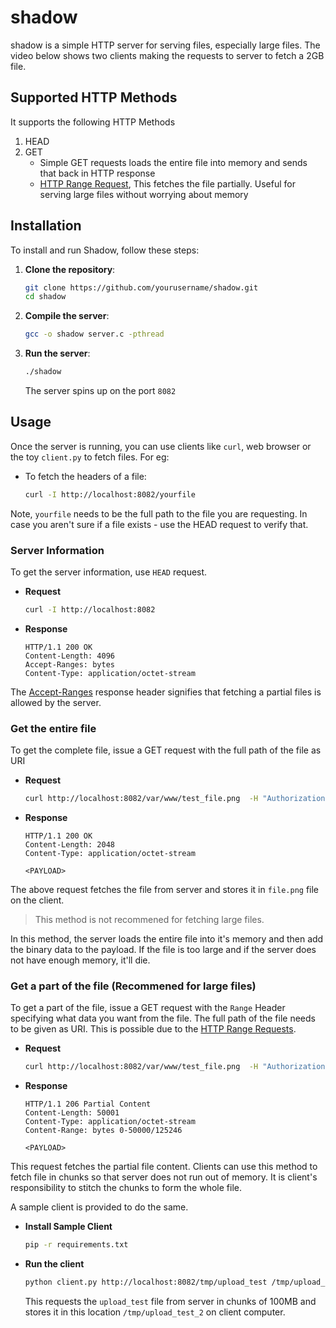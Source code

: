 # shadow

shadow is a simple HTTP server for serving files, especially large files. The
video below shows two clients making the requests to server to fetch a 2GB file.

## Supported HTTP Methods

It supports the following HTTP Methods
1. HEAD
2. GET
    * Simple GET requests loads the entire file into memory and sends that back
      in HTTP response
    * [HTTP Range
      Request](https://developer.mozilla.org/en-US/docs/Web/HTTP/Range_requests),
      This fetches the file partially. Useful for serving large files without
      worrying about memory 

## Installation

To install and run Shadow, follow these steps:

1. **Clone the repository**:
    ```sh
    git clone https://github.com/yourusername/shadow.git
    cd shadow
    ```

2. **Compile the server**:
    ```sh
    gcc -o shadow server.c -pthread
    ```

3. **Run the server**:
    ```sh
    ./shadow
    ```

    The server spins up on the port `8082`

## Usage

Once the server is running, you can use clients like `curl`, web browser or the toy `client.py` to fetch files. For eg:

- To fetch the headers of a file:
    ```sh
    curl -I http://localhost:8082/yourfile
    ```

Note, `yourfile` needs to be the full path to the file you are requesting. In
case you aren't sure if a file exists - use the HEAD request to verify that.

### Server Information

To get the server information, use `HEAD` request. 

- **Request**
    ```sh
    curl -I http://localhost:8082
    ```
- **Response**
    ```HTTP
    HTTP/1.1 200 OK
    Content-Length: 4096
    Accept-Ranges: bytes
    Content-Type: application/octet-stream
    ```

The
[Accept-Ranges](https://developer.mozilla.org/en-US/docs/Web/HTTP/Range_requests)
response header signifies that fetching a partial files is allowed by the
server.

### Get the entire file

To get the complete file, issue a GET request with the full path of the file as URI

- **Request**
    ```sh
    curl http://localhost:8082/var/www/test_file.png  -H "Authorization: secret" >> file.png
    ```
- **Response**
    ```HTTP
    HTTP/1.1 200 OK
    Content-Length: 2048
    Content-Type: application/octet-stream

    <PAYLOAD>
    ```

The above request fetches the file from server and stores it in `file.png` file on the client.

> This method is not recommened for fetching large files. 

In this method, the server loads the entire file into it's memory and then add
the binary data to the payload. If the file is too large and if the server does
not have enough memory, it'll die.

### Get a part of the file (Recommened for large files)

To get a part of the file, issue a GET request with the `Range` Header specifying what data you want from the file. The full path of the file needs to be given as URI. This is possible due to the [HTTP Range Requests](https://developer.mozilla.org/en-US/docs/Web/HTTP/Range_requests).

- **Request**
    ```sh
    curl http://localhost:8082/var/www/test_file.png  -H "Authorization: secret" -H "Range: bytes=0-50000" >> file.png
    ```
- **Response**
    ```HTTP
    HTTP/1.1 206 Partial Content
    Content-Length: 50001
    Content-Type: application/octet-stream
    Content-Range: bytes 0-50000/125246

    <PAYLOAD>
    ```

This request fetches the partial file content. Clients can use this method to
fetch file in chunks so that server does not run out of memory. It is client's
responsibility to stitch the chunks to form the whole file.

A sample client is provided to do the same.

- **Install Sample Client**
    ```sh
    pip -r requirements.txt
    ```
- **Run the client**
    ```sh
    python client.py http://localhost:8082/tmp/upload_test /tmp/upload_test /tmp/upload_test_2 102400
    ```
    This requests the `upload_test` file from server in chunks of 100MB and
    stores it in this location `/tmp/upload_test_2` on client computer.